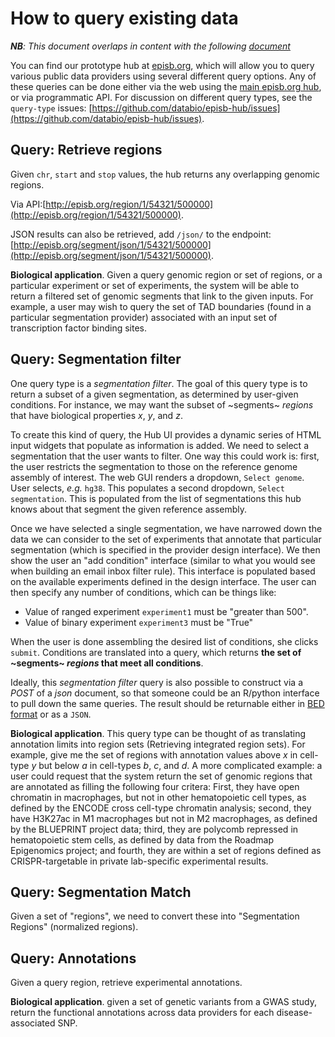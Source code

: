 # How to query existing data

***NB**: This document overlaps in content with the following [document](http://code.databio.org/episb/howto-use-episb-API-calls/)*

You can find our prototype hub at [episb.org](http://episb.org), which will allow you to query various public data providers using several different query options. Any of these queries can be done either via the web using the [main episb.org hub](http://episb.org), or via programmatic API. For discussion on different query types, see the `query-type` issues: [https://github.com/databio/episb-hub/issues](https://github.com/databio/episb-hub/issues). 

## Query: Retrieve regions

Given `chr`, `start` and `stop` values, the hub returns any overlapping genomic regions. 

Via API:[http://episb.org/region/1/54321/500000](http://episb.org/region/1/54321/500000).

JSON results can also be retrieved, add `/json/` to the endpoint: [http://episb.org/segment/json/1/54321/500000](http://episb.org/segment/json/1/54321/500000).

**Biological application**. Given a query genomic region or set of regions, or a particular experiment or set of experiments, the system will be able to return a filtered set of genomic segments that link to the given inputs. For example, a user may wish to query the set of TAD boundaries (found in a particular segmentation provider) associated with an input set of transcription factor binding sites.

## Query: Segmentation filter


One  query type is a *segmentation filter*. The goal of this query type is to return a subset of a given segmentation, as determined by user-given conditions. For instance, we may want the subset of ~segments~ *regions* that have biological properties *x*, *y*, and *z*. 

To create this kind of query, the Hub UI provides a dynamic series of HTML input widgets that populate as information is added. We need to select a segmentation that the user wants to filter. One way this could work is: first, the user restricts the segmentation to those on the reference genome assembly of interest. The web GUI renders a dropdown, `Select genome`. User selects, *e.g.* `hg38`. This populates a second dropdown, `Select segmentation`. This is populated from the list of segmentations this hub knows about that segment the given reference assembly.

Once we have selected a single segmentation, we have narrowed down the data we can consider to the set of experiments that annotate that particular segmentation (which is specified in the provider design interface). We then show the user an "add condition" interface (similar to what you would see when building an email inbox filter rule). This interface is populated based on the available experiments defined in the design interface. The user can then specify any number of conditions, which can be things like:

- Value of ranged experiment `experiment1` must be "greater than 500".
- Value of binary experiment `experiment3` must be "True"

When the user is done assembling the desired list of conditions, she clicks `submit`. Conditions are translated into a query, which returns **the set of ~segments~ *regions* that meet all conditions**.

Ideally, this *segmentation filter* query is also possible to construct via a *POST* of a *json* document, so that someone could be an R/python interface to pull down the same queries. The result should be returnable either in [BED format](https://genome.ucsc.edu/FAQ/FAQformat.html#format1) or as a `JSON`.

**Biological application**. This query type can be thought of as translating annotation limits into region sets (Retrieving integrated region sets). For example, give me the set of regions with annotation values above *x* in cell-type *y* but below *a* in cell-types *b*, *c*, and *d*. A more complicated example: a user could request that the system return the set of genomic regions that are annotated as filling the following four critera: First, they have open chromatin in macrophages, but not in other hematopoietic cell types, as defined by the ENCODE cross cell-type chromatin analysis; second, they have H3K27ac in M1 macrophages but not in M2 macrophages, as defined by the BLUEPRINT project data; third, they are polycomb repressed in hematopoietic stem cells, as defined by data from the Roadmap Epigenomics project; and fourth, they are within a set of regions defined as CRISPR-targetable in private lab-specific experimental results.

## Query: Segmentation Match

Given a set of "regions", we need to convert these into "Segmentation Regions" (normalized regions).

## Query: Annotations

Given a query region, retrieve experimental annotations.

**Biological application**. given a set of genetic variants from a GWAS study, return the functional annotations across data providers for each disease-associated SNP.
